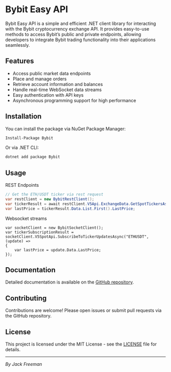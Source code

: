 
# Bybit Easy API

Bybit Easy API is a simple and efficient .NET client library for interacting with the Bybit cryptocurrency exchange API. It provides easy-to-use methods to access Bybit’s public and private endpoints, allowing developers to integrate Bybit trading functionality into their applications seamlessly.

## Features
- Access public market data endpoints
- Place and manage orders
- Retrieve account information and balances
- Handle real-time WebSocket data streams
- Easy authentication with API keys
- Asynchronous programming support for high performance

## Installation

You can install the package via NuGet Package Manager:

```bash
Install-Package Bybit
```

Or via .NET CLI:

```bash
dotnet add package Bybit
```

## Usage
REST Endpoints
```csharp
// Get the ETH/USDT ticker via rest request
var restClient = new BybitRestClient();
var tickerResult = await restClient.V5Api.ExchangeData.GetSpotTickersAsync("ETHUSDT");
var lastPrice = tickerResult.Data.List.First().LastPrice;
```
Websocket streams
```
var socketClient = new BybitSocketClient();
var tickerSubscriptionResult = socketClient.V5SpotApi.SubscribeToTickerUpdatesAsync("ETHUSDT", (update) =>
{
	var lastPrice = update.Data.LastPrice;
});
```
## Documentation

Detailed documentation is available on the [GitHub repository](https://github.com/jackfreemancoder/BybitEasyApi).

## Contributing

Contributions are welcome! Please open issues or submit pull requests via the GitHub repository.

## License

This project is licensed under the MIT License - see the [LICENSE](https://github.com/jackfreemancoder/BybitEasyApi/blob/main/LICENSE) file for details.

---

*By Jack Freeman*

